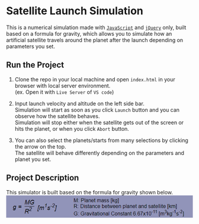# Satellite Launch Simulation

This is a numerical simulation made with [`JavaScript`](https://developer.mozilla.org/docs/Web/JavaScript) and [`jQuery`](https://jquery.com/) only, built based on a formula for gravity, which allows you to simulate how an artificial satellite travels around the planet after the launch depending on parameters you set.

## Run the Project

1. Clone the repo in your local machine and open `index.html` in your browser with local server environment.\
   (ex. Open it with `Live Server` of `VS code`)

2. Input launch velocity and altitude on the left side bar.\
   Simulation will start as soon as you click `Launch` button and you can observe how the satellite behaves.\
   Simulation will stop either when the satellite gets out of the screen or hits the planet, or when you click `Abort` button.

3. You can also select the planets/starts from many selections by clicking the arrow on the top.\
   The satellite will behave differently depending on the parameters and planet you set.

## Project Description

This simulator is built based on the formula for gravity shown below.<br/>
<img src='./assets/formula.png'>
